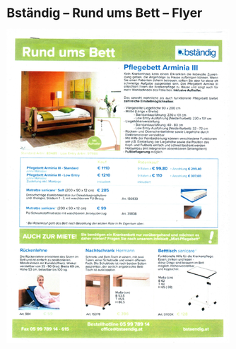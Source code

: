 # Bständig – Rund ums Bett – Flyer

![Bständig – Rund ums Bett – Flyer](img/bstaendig_rund_ums_bett.jpg)